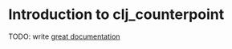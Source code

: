 # Introduction to clj_counterpoint

TODO: write [great documentation](http://jacobian.org/writing/what-to-write/)
